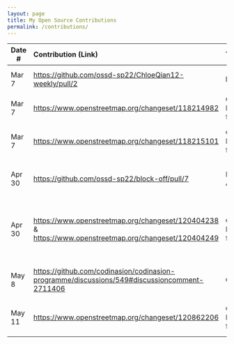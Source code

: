 ```yaml
---
layout: page
title: My Open Source Contributions
permalink: /contributions/
---
```


<!--
Type of the contribution should be "Wikipedia edit", "OpenStreet Map feature", "Documentation", "Course website", "Blog",
"Browser Add-on", etc.

The description should include a brief summary of what you did.

The link should bring us to a public page that shows your contribution. 

Replace the first row with your own contribution. 

-->





| Date #       | Contribution (Link)  | Type  | Description |
|---|:---|:---|:---|
| Mar 7   | https://github.com/ossd-sp22/ChloeQian12-weekly/pull/2    | blog                 |  I improved spelling and grammar  |
| Mar 7   | https://www.openstreetmap.org/changeset/118214982    |  OpenStreet Map feature   |  Update information on Bobst      |
| Mar 7   | https://www.openstreetmap.org/changeset/118215101    |  OpenStreet Map feature   |  Add information on 176 Bleecker  |
| Apr 30  | https://github.com/ossd-sp22/block-off/pull/7        |  Browser Add-on           |  Add a link for the popup button  |
| Apr 30  | https://www.openstreetmap.org/changeset/120404238 & https://www.openstreetmap.org/changeset/120404249 |  OpenStreet Map feature   |  Add information on Debutea(one of my favorite bubble tea!) |
| May 8   | https://github.com/codinasion/codinasion-programme/discussions/549#discussioncomment-2711406 | Codinasion | Made a suggestion of new feature |
| May 11  | https://www.openstreetmap.org/changeset/120862206    |  OpenStreet Map feature   |  Update information on Chow House |
